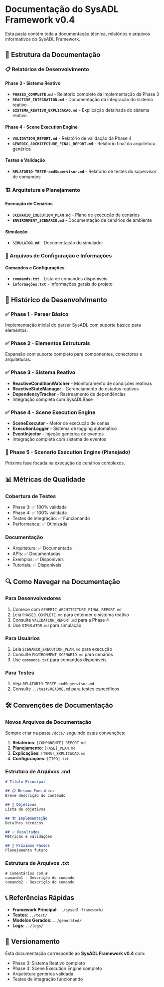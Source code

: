 # Documentação do SysADL Framework v0.4

Esta pasta contém toda a documentação técnica, relatórios e arquivos informativos do SysADL Framework.

## 📁 Estrutura da Documentação

### 📋 Relatórios de Desenvolvimento

#### **Phase 3 - Sistema Reativo**
- **`PHASE3_COMPLETE.md`** - Relatório completo da implementação da Phase 3
- **`REACTIVE_INTEGRATION.md`** - Documentação da integração do sistema reativo
- **`SISTEMA_REATIVO_EXPLICACAO.md`** - Explicação detalhada do sistema reativo

#### **Phase 4 - Scene Execution Engine** 
- **`VALIDATION_REPORT.md`** - Relatório de validação da Phase 4
- **`GENERIC_ARCHITECTURE_FINAL_REPORT.md`** - Relatório final da arquitetura genérica

#### **Testes e Validação**
- **`RELATORIO-TESTE-cmdSupervisor.md`** - Relatório de testes do supervisor de comandos

### 🏗️ Arquitetura e Planejamento

#### **Execução de Cenários**
- **`SCENARIO_EXECUTION_PLAN.md`** - Plano de execução de cenários
- **`ENVIRONMENT_SCENARIO.md`** - Documentação de cenários de ambiente

#### **Simulação**
- **`SIMULATOR.md`** - Documentação do simulador

### 📝 Arquivos de Configuração e Informações

#### **Comandos e Configurações**
- **`commands.txt`** - Lista de comandos disponíveis
- **`informações.txt`** - Informações gerais do projeto

## 🎯 Histórico de Desenvolvimento

### ✅ Phase 1 - Parser Básico
Implementação inicial do parser SysADL com suporte básico para elementos.

### ✅ Phase 2 - Elementos Estruturais  
Expansão com suporte completo para componentes, conectores e arquiteturas.

### ✅ Phase 3 - Sistema Reativo
- **ReactiveConditionWatcher** - Monitoramento de condições reativas
- **ReactiveStateManager** - Gerenciamento de estados reativos
- **DependencyTracker** - Rastreamento de dependências
- Integração completa com SysADLBase

### ✅ Phase 4 - Scene Execution Engine
- **SceneExecutor** - Motor de execução de cenas
- **ExecutionLogger** - Sistema de logging automático
- **EventInjector** - Injeção genérica de eventos
- Integração completa com sistema de eventos

### 🚧 Phase 5 - Scenario Execution Engine (Planejado)
Próxima fase focada na execução de cenários complexos.

## 📊 Métricas de Qualidade

### **Cobertura de Testes**
- Phase 3: ✅ 100% validada
- Phase 4: ✅ 100% validada  
- Testes de integração: ✅ Funcionando
- Performance: ✅ Otimizada

### **Documentação**
- Arquitetura: ✅ Documentada
- APIs: ✅ Documentadas
- Exemplos: ✅ Disponíveis
- Tutoriais: ✅ Disponíveis

## 🔍 Como Navegar na Documentação

### **Para Desenvolvedores**
1. Comece com `GENERIC_ARCHITECTURE_FINAL_REPORT.md`
2. Leia `PHASE3_COMPLETE.md` para entender o sistema reativo
3. Consulte `VALIDATION_REPORT.md` para a Phase 4
4. Use `SIMULATOR.md` para simulação

### **Para Usuários**
1. Leia `SCENARIO_EXECUTION_PLAN.md` para execução
2. Consulte `ENVIRONMENT_SCENARIO.md` para cenários
3. Use `commands.txt` para comandos disponíveis

### **Para Testes**
1. Veja `RELATORIO-TESTE-cmdSupervisor.md`
2. Consulte `../test/README.md` para testes específicos

## 🛠️ Convenções de Documentação

### **Novos Arquivos de Documentação**
Sempre criar na pasta `/docs/` seguindo estas convenções:

1. **Relatórios**: `[COMPONENTE]_REPORT.md`
2. **Planejamento**: `[FASE]_PLAN.md`  
3. **Explicações**: `[TEMA]_EXPLICACAO.md`
4. **Configurações**: `[TIPO].txt`

### **Estrutura de Arquivos .md**
```markdown
# Título Principal

## 📋 Resumo Executivo
Breve descrição do conteúdo

## 🎯 Objetivos
Lista de objetivos

## 🏗️ Implementação
Detalhes técnicos

## ✅ Resultados
Métricas e validações

## 🚀 Próximos Passos
Planejamento futuro
```

### **Estrutura de Arquivos .txt**
```
# Comentários com #
comando1 - Descrição do comando
comando2 - Descrição do comando
```

## 📞 Referências Rápidas

- **Framework Principal**: `../sysadl-framework/`
- **Testes**: `../test/`
- **Modelos Gerados**: `../generated/`
- **Logs**: `../logs/`

## 🔄 Versionamento

Esta documentação corresponde ao **SysADL Framework v0.4** com:
- Phase 3: Sistema Reativo completo
- Phase 4: Scene Execution Engine completo  
- Arquitetura genérica validada
- Testes de integração funcionando
